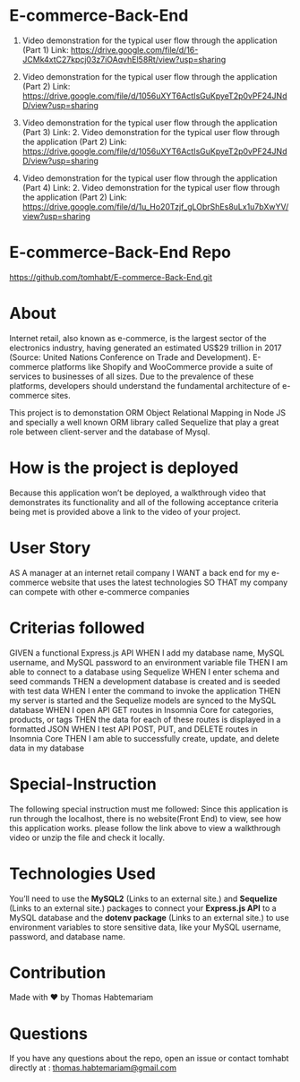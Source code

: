 # E-commerce-Back-End

1. Video demonstration for the typical user flow through the application (Part 1) Link: https://drive.google.com/file/d/16-JCMk4xtC27kpcj03z7iOAqvhEl58Rt/view?usp=sharing

2. Video demonstration for the typical user flow through the application (Part 2) Link: https://drive.google.com/file/d/1056uXYT6ActIsGuKpyeT2p0vPF24JNdD/view?usp=sharing

3. Video demonstration for the typical user flow through the application (Part 3) Link: 2. Video demonstration for the typical user flow through the application (Part 2) Link: https://drive.google.com/file/d/1056uXYT6ActIsGuKpyeT2p0vPF24JNdD/view?usp=sharing

4. Video demonstration for the typical user flow through the application (Part 4) Link: 2. Video demonstration for the typical user flow through the application (Part 2) Link: https://drive.google.com/file/d/1u_Ho20Tzjf_gLObrShEs8uLx1u7bXwYV/view?usp=sharing


# E-commerce-Back-End Repo
https://github.com/tomhabt/E-commerce-Back-End.git


# About
Internet retail, also known as e-commerce, is the largest sector of the electronics industry, having generated an estimated US$29 trillion in 2017 (Source: United Nations Conference on Trade and Development). E-commerce platforms like Shopify and WooCommerce provide a suite of services to businesses of all sizes. Due to the prevalence of these platforms, developers should understand the fundamental architecture of e-commerce sites.

This project is to demonstation ORM Object Relational Mapping in Node JS and  specially a well known ORM library called Sequelize that play a great role between client-server and the database of Mysql.

# How is the project is deployed

Because this application won’t be deployed, a walkthrough video that demonstrates its functionality and all of the following acceptance criteria being met is provided above a link to the video of your project.

# User Story
AS A manager at an internet retail company
I WANT a back end for my e-commerce website that uses the latest technologies
SO THAT my company can compete with other e-commerce companies

# Criterias followed
GIVEN a functional Express.js API
WHEN I add my database name, MySQL username, and MySQL password to an environment variable file
THEN I am able to connect to a database using Sequelize
WHEN I enter schema and seed commands
THEN a development database is created and is seeded with test data
WHEN I enter the command to invoke the application
THEN my server is started and the Sequelize models are synced to the MySQL database
WHEN I open API GET routes in Insomnia Core for categories, products, or tags
THEN the data for each of these routes is displayed in a formatted JSON
WHEN I test API POST, PUT, and DELETE routes in Insomnia Core
THEN I am able to successfully create, update, and delete data in my database

# Special-Instruction
The following special instruction must me followed: Since this application is run through the localhost, there is no website(Front End) to view, see how this application works. please follow the link above to view a walkthrough video or unzip the file and check it locally.

# Technologies Used
You’ll need to use the **MySQL2** (Links to an external site.) and **Sequelize** (Links to an external site.) packages to connect your **Express.js API** to a MySQL database and the **dotenv package** (Links to an external site.) to use environment variables to store sensitive data, like your MySQL username, password, and database name.

# Contribution
Made with ❤️ by Thomas Habtemariam

# Questions
If you have any questions about the repo, open an issue or contact tomhabt directly at : thomas.habtemariam@gmail.com

